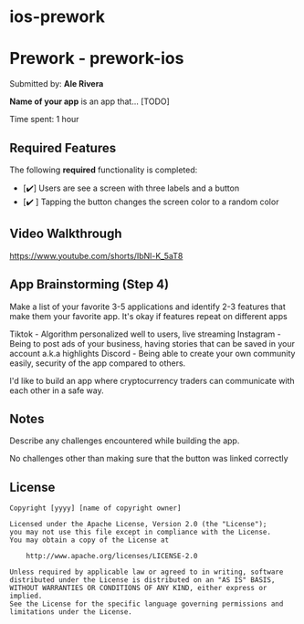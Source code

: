 # ios-prework

# Prework - prework-ios

Submitted by: **Ale Rivera**

**Name of your app** is an app that... [TODO] 

Time spent: 1 hour

## Required Features

The following **required** functionality is completed:

- [✔️] Users are see a screen with three labels and a button
- [✔️ ] Tapping the button changes the screen color to a random color
 
## Video Walkthrough

https://www.youtube.com/shorts/IbNl-K_5aT8



## App Brainstorming (Step 4)



Make a list of your favorite 3-5 applications and identify 2-3 features that make them your favorite app. It's okay if features repeat on different apps

Tiktok - Algorithm personalized well to users, live streaming
Instagram - Being to post ads of your business, having stories that can be saved in your account a.k.a highlights
Discord - Being able to create your own community easily, security of the app compared to others.

I'd like to build an app where cryptocurrency traders can communicate with each other in a safe way.

## Notes

Describe any challenges encountered while building the app.

No challenges other than making sure that the button was linked correctly

## License

    Copyright [yyyy] [name of copyright owner]

    Licensed under the Apache License, Version 2.0 (the "License");
    you may not use this file except in compliance with the License.
    You may obtain a copy of the License at

        http://www.apache.org/licenses/LICENSE-2.0

    Unless required by applicable law or agreed to in writing, software
    distributed under the License is distributed on an "AS IS" BASIS,
    WITHOUT WARRANTIES OR CONDITIONS OF ANY KIND, either express or implied.
    See the License for the specific language governing permissions and
    limitations under the License.
